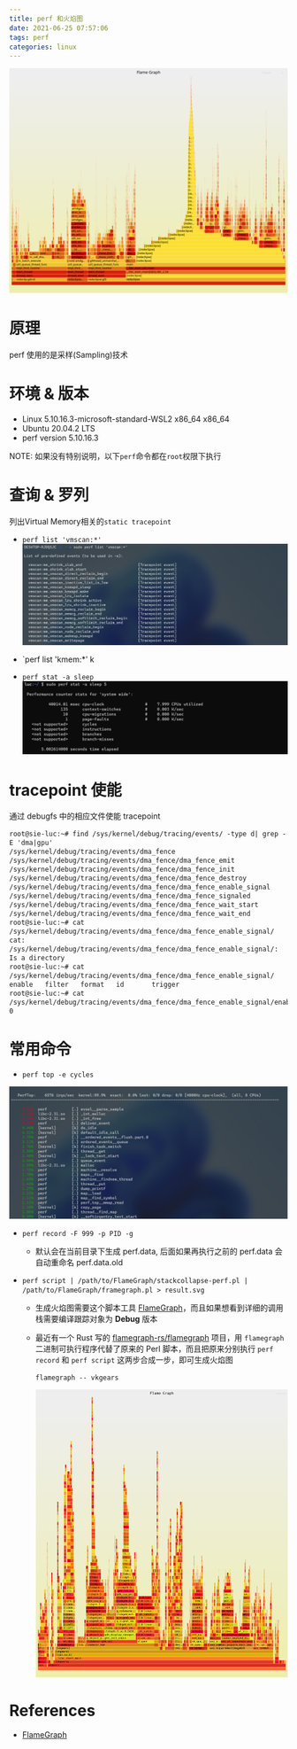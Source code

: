 ```yaml
---
title: perf 和火焰图
date: 2021-06-25 07:57:06
tags: perf
categories: linux
---
```


![RedEclipse on R7340](/images/perf/radeon.svg)

<!--more-->

# 原理

perf 使用的是采样(Sampling)技术

# 环境 & 版本

- Linux 5.10.16.3-microsoft-standard-WSL2 x86_64 x86_64
- Ubuntu 20.04.2 LTS
- perf version 5.10.16.3

NOTE: 如果没有特别说明，以下`perf`命令都在`root`权限下执行

# 查询 & 罗列

列出Virtual Memory相关的`static tracepoint`

- `perf list 'vmscan:*'`
![](/images/perf/perf_list-vmscan.png)

- `perf list 'kmem:*'
k

- `perf stat -a sleep`
![](/images/perf/perf_stat.png)

# tracepoint 使能

通过 debugfs 中的相应文件使能 tracepoint

```
root@sie-luc:~# find /sys/kernel/debug/tracing/events/ -type d| grep -E 'dma|gpu'
/sys/kernel/debug/tracing/events/dma_fence
/sys/kernel/debug/tracing/events/dma_fence/dma_fence_emit
/sys/kernel/debug/tracing/events/dma_fence/dma_fence_init
/sys/kernel/debug/tracing/events/dma_fence/dma_fence_destroy
/sys/kernel/debug/tracing/events/dma_fence/dma_fence_enable_signal
/sys/kernel/debug/tracing/events/dma_fence/dma_fence_signaled
/sys/kernel/debug/tracing/events/dma_fence/dma_fence_wait_start
/sys/kernel/debug/tracing/events/dma_fence/dma_fence_wait_end
root@sie-luc:~# cat /sys/kernel/debug/tracing/events/dma_fence/dma_fence_enable_signal/
cat: /sys/kernel/debug/tracing/events/dma_fence/dma_fence_enable_signal/: Is a directory
root@sie-luc:~# cat /sys/kernel/debug/tracing/events/dma_fence/dma_fence_enable_signal/
enable   filter   format   id       trigger
root@sie-luc:~# cat /sys/kernel/debug/tracing/events/dma_fence/dma_fence_enable_signal/enable
0
```

# 常用命令

- `perf top -e cycles`

![perf top](/images/perf/perf_top-cycles.png)

- `perf record -F 999 -p PID -g`
    - 默认会在当前目录下生成 perf.data, 后面如果再执行之前的 perf.data 会自动重命名 perf.data.old

- `perf script | /path/to/FlameGraph/stackcollapse-perf.pl | /path/to/FlameGraph/framegraph.pl > result.svg`
    - 生成火焰图需要这个脚本工具 [FlameGraph](https://github.com/brendangregg/FlameGraph)，而且如果想看到详细的调用栈需要编译跟踪对象为 **Debug** 版本
    - 最近有一个 Rust 写的 [flamegraph-rs/flamegraph](https://github.com/flamegraph-rs/flamegraph) 项目，用 `flamegraph` 二进制可执行程序代替了原来的 Perl 脚本，而且把原来分别执行 `perf record` 和 `perf script` 这两步合成一步，即可生成火焰图

        ```shell
        flamegraph -- vkgears
        ```
        ![flamegraph-rs/flamegraph](/images/perf/flamegraph.svg)

# References

- [FlameGraph](https://github.com/brendangregg/FlameGraph)
